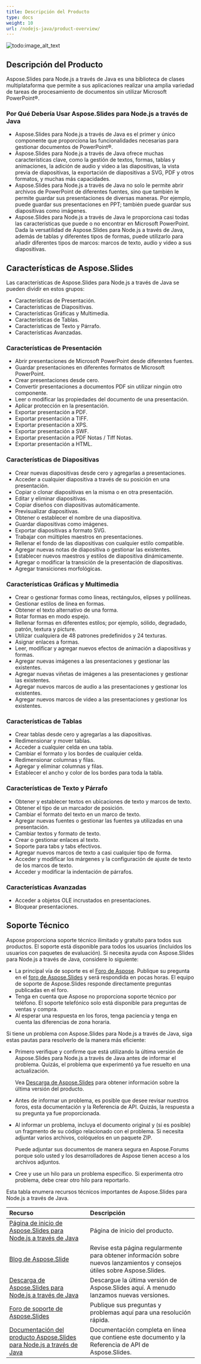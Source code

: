 ```yaml
---
title: Descripción del Producto
type: docs
weight: 10
url: /nodejs-java/product-overview/
---
```


![todo:image_alt_text](aspose_slides-for-nodejs-via-java.png)

## **Descripción del Producto**
Aspose.Slides para Node.js a través de Java es una biblioteca de clases multiplataforma que permite a sus aplicaciones realizar una amplia variedad de tareas de procesamiento de documentos sin utilizar Microsoft PowerPoint®.

### Por Qué Debería Usar Aspose.Slides para Node.js a través de Java

- Aspose.Slides para Node.js a través de Java es el primer y único componente que proporciona las funcionalidades necesarias para gestionar documentos de PowerPoint®. 
- Aspose.Slides para Node.js a través de Java ofrece muchas características clave, como la gestión de textos, formas, tablas y animaciones, la adición de audio y video a las diapositivas, la vista previa de diapositivas, la exportación de diapositivas a SVG, PDF y otros formatos, y muchas más capacidades. 
- Aspose.Slides para Node.js a través de Java no solo le permite abrir archivos de PowerPoint de diferentes fuentes, sino que también le permite guardar sus presentaciones de diversas maneras. Por ejemplo, puede guardar sus presentaciones en PPT; también puede guardar sus diapositivas como imágenes. 
- Aspose.Slides para Node.js a través de Java le proporciona casi todas las características que puede o no encontrar en Microsoft PowerPoint. Dada la versatilidad de Aspose.Slides para Node.js a través de Java, además de tablas y diferentes tipos de formas, puede utilizarlo para añadir diferentes tipos de marcos: marcos de texto, audio y video a sus diapositivas. 

## **Características de Aspose.Slides**

Las características de Aspose.Slides para Node.js a través de Java se pueden dividir en estos grupos:

- Características de Presentación.
- Características de Diapositivas.
- Características Gráficas y Multimedia.
- Características de Tablas.
- Características de Texto y Párrafo.
- Características Avanzadas.

### **Características de Presentación**

- Abrir presentaciones de Microsoft PowerPoint desde diferentes fuentes.
- Guardar presentaciones en diferentes formatos de Microsoft PowerPoint.
- Crear presentaciones desde cero.
- Convertir presentaciones a documentos PDF sin utilizar ningún otro componente.
- Leer o modificar las propiedades del documento de una presentación.
- Aplicar protección en la presentación.
- Exportar presentación a PDF.
- Exportar presentación a TIFF.
- Exportar presentación a XPS.
- Exportar presentación a SWF.
- Exportar presentación a PDF Notas / Tiff Notas.
- Exportar presentación a HTML.

### **Características de Diapositivas**

- Crear nuevas diapositivas desde cero y agregarlas a presentaciones.
- Acceder a cualquier diapositiva a través de su posición en una presentación.
- Copiar o clonar diapositivas en la misma o en otra presentación.
- Editar y eliminar diapositivas.
- Copiar diseños con diapositivas automáticamente.
- Previsualizar diapositivas.
- Obtener o establecer el nombre de una diapositiva.
- Guardar diapositivas como imágenes.
- Exportar diapositivas a formato SVG.
- Trabajar con múltiples maestros en presentaciones.
- Rellenar el fondo de las diapositivas con cualquier estilo compatible.
- Agregar nuevas notas de diapositiva o gestionar las existentes.
- Establecer nuevos maestros y estilos de diapositiva dinámicamente.
- Agregar o modificar la transición de la presentación de diapositivas.
- Agregar transiciones morfológicas.

### **Características Gráficas y Multimedia**

- Crear o gestionar formas como líneas, rectángulos, elipses y polilíneas.
- Gestionar estilos de línea en formas.
- Obtener el texto alternativo de una forma.
- Rotar formas en modo espejo.
- Rellenar formas en diferentes estilos; por ejemplo, sólido, degradado, patrón, textura y picture.
- Utilizar cualquiera de 48 patrones predefinidos y 24 texturas.
- Asignar enlaces a formas.
- Leer, modificar y agregar nuevos efectos de animación a diapositivas y formas.
- Agregar nuevas imágenes a las presentaciones y gestionar las existentes.
- Agregar nuevas viñetas de imágenes a las presentaciones y gestionar las existentes.
- Agregar nuevos marcos de audio a las presentaciones y gestionar los existentes.
- Agregar nuevos marcos de video a las presentaciones y gestionar los existentes.

### **Características de Tablas**

- Crear tablas desde cero y agregarlas a las diapositivas.
- Redimensionar y mover tablas.
- Acceder a cualquier celda en una tabla.
- Cambiar el formato y los bordes de cualquier celda.
- Redimensionar columnas y filas.
- Agregar y eliminar columnas y filas.
- Establecer el ancho y color de los bordes para toda la tabla.

### **Características de Texto y Párrafo**

- Obtener y establecer textos en ubicaciones de texto y marcos de texto.
- Obtener el tipo de un marcador de posición.
- Cambiar el formato del texto en un marco de texto.
- Agregar nuevas fuentes o gestionar las fuentes ya utilizadas en una presentación.
- Cambiar textos y formato de texto.
- Crear o gestionar enlaces al texto.
- Soporte para tabs y tabs efectivos.
- Agregar nuevos marcos de texto a casi cualquier tipo de forma.
- Acceder y modificar los márgenes y la configuración de ajuste de texto de los marcos de texto.
- Acceder y modificar la indentación de párrafos.

### **Características Avanzadas**

- Acceder a objetos OLE incrustados en presentaciones.
- Bloquear presentaciones.

## **Soporte Técnico**

Aspose proporciona soporte técnico ilimitado y gratuito para todos sus productos. El soporte está disponible para todos los usuarios (incluidos los usuarios con paquetes de evaluación). Si necesita ayuda con Aspose.Slides para Node.js a través de Java, considere lo siguiente:

- La principal vía de soporte es el [Foro de Aspose](https://forum.aspose.com/). Publique su pregunta en el [foro de Aspose.Slides](https://forum.aspose.com/c/slides/11) y será respondida en pocas horas. El equipo de soporte de Aspose.Slides responde directamente preguntas publicadas en el foro.
- Tenga en cuenta que Aspose no proporciona soporte técnico por teléfono. El soporte telefónico solo está disponible para preguntas de ventas y compra.
- Al esperar una respuesta en los foros, tenga paciencia y tenga en cuenta las diferencias de zona horaria.

Si tiene un problema con Aspose.Slides para Node.js a través de Java, siga estas pautas para resolverlo de la manera más eficiente:

- Primero verifique y confirme que está utilizando la última versión de Aspose.Slides para Node.js a través de Java antes de informar el problema. Quizás, el problema que experimentó ya fue resuelto en una actualización.  

  Vea [Descarga de Aspose.Slides](https://releases.aspose.com/slides/nodejs-java/) para obtener información sobre la última versión del producto.

- Antes de informar un problema, es posible que desee revisar nuestros foros, esta documentación y la Referencia de API. Quizás, la respuesta a su pregunta ya fue proporcionada. 

- Al informar un problema, incluya el documento original y (si es posible) un fragmento de su código relacionado con el problema. Si necesita adjuntar varios archivos, colóquelos en un paquete ZIP. 

  Puede adjuntar sus documentos de manera segura en Aspose.Forums porque solo usted y los desarrolladores de Aspose tienen acceso a los archivos adjuntos.

- Cree y use un hilo para un problema específico. Si experimenta otro problema, debe crear otro hilo para reportarlo. 

Esta tabla enumera recursos técnicos importantes de Aspose.Slides para Node.js a través de Java.

|**Recurso**|**Descripción**|
| :- | :- |
|[Página de inicio de Aspose.Slides para Node.js a través de Java](https://products.aspose.com/slides/nodejs-java/)|Página de inicio del producto.|
|[Blog de Aspose.Slide](https://blog.aspose.com/category/slides/)|Revise esta página regularmente para obtener información sobre nuevos lanzamientos y consejos útiles sobre Aspose.Slides.|
|[Descarga de Aspose.Slides para Node.js a través de Java](https://releases.aspose.com/slides/nodejs-java/)|Descargue la última versión de Aspose.Slides aquí. A menudo lanzamos nuevas versiones.|
|[Foro de soporte de Aspose.Slides](https://forum.aspose.com/c/slides/11)|Publique sus preguntas y problemas aquí para una resolución rápida.|
|[Documentación del producto Aspose.Slides para Node.js a través de Java](/slides/nodejs-java/)|Documentación completa en línea que contiene este documento y la Referencia de API de Aspose.Slides.|